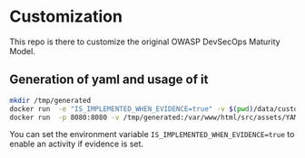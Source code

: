 # Customization
This repo is there to customize the original OWASP DevSecOps Maturity Model.

## Generation of yaml and usage of it
```bash
mkdir /tmp/generated
docker run  -e "IS_IMPLEMENTED_WHEN_EVIDENCE=true" -v $(pwd)/data/custom:/var/www/html/src/assets/YAML/custom -v /tmp/generated:/var/www/html/src/assets/YAML/generated wurstbrot/dsomm-yaml-generation
docker run  -p 8080:8080 -v /tmp/generated:/var/www/html/src/assets/YAML/generated wurstbrot/dsomm:latest
```
You can set the environment variable `IS_IMPLEMENTED_WHEN_EVIDENCE=true` to enable an activity if evidence is set.
